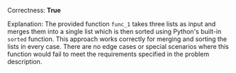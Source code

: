 Correctness: **True**

Explanation: The provided function `func_1` takes three lists as input and merges them into a single list which is then sorted using Python's built-in `sorted` function. This approach works correctly for merging and sorting the lists in every case. There are no edge cases or special scenarios where this function would fail to meet the requirements specified in the problem description.